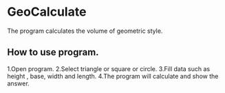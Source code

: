 GeoCalculate
============
The program calculates the volume of geometric style.

How to use program.
-----------------
1.Open program.
2.Select triangle or square or circle.
3.Fill data such as height , base, width and length.
4.The program will calculate and show the answer.
